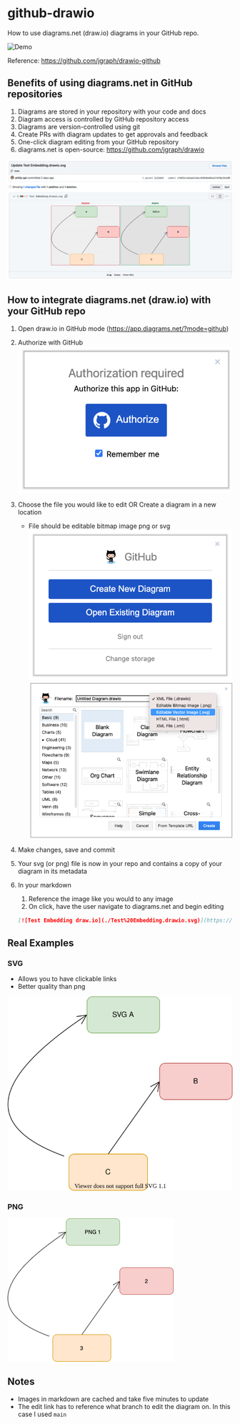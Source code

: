 # github-drawio

How to use diagrams.net (draw.io) diagrams in your GitHub repo.

![Demo](assets/github-drawio-demo.gif)

Reference: <https://github.com/jgraph/drawio-github>

## Benefits of using diagrams.net in GitHub repositories

1. Diagrams are stored in your repository with your code and docs
2. Diagram access is controlled by GitHub repository access
3. Diagrams are version-controlled using git
4. Create PRs with diagram updates to get approvals and feedback
5. One-click diagram editing from your GitHub repository
6. diagrams.net is open-source: <https://github.com/jgraph/drawio>

![Rich Diff](assets/svg-diff.png)

## How to integrate diagrams.net (draw.io) with your GitHub repo

1. Open draw.io in GitHub mode (<https://app.diagrams.net/?mode=github>)
2. Authorize with GitHub\
    ![Authorize GitHub](assets/drawio-github-authorize.png)
3. Choose the file you would like to edit OR Create a diagram in a new location
    - File should be editable bitmap image png or svg
    ![Authorize GitHub](assets/drawio-github-createedit.png)
    ![Create diagram screenshot](assets/create-diagram-screenshot.png)
4. Make changes, save and commit
5. Your svg (or png) file is now in your repo and contains a copy of your diagram in its metadata
6. In your markdown
    1. Reference the image like you would to any image
    2. On click, have the user navigate to diagrams.net and begin editing

    ```markdown
    [![Test Embedding draw.io](./Test%20Embedding.drawio.svg)](https://app.diagrams.net/#Hphilip-gai/github-drawio/main/Test%20Embedding.drawio.svg)
    ```

## Real Examples

### SVG

- Allows you to have clickable links
- Better quality than png

[![Test Embedding draw.io](./Test%20Embedding.drawio.svg)](https://app.diagrams.net/#Hphilip-gai/github-drawio/main/Test%20Embedding.drawio.svg)

### PNG

[![Test Embedding draw.io](./Test%20Embedding.drawio.png)](https://app.diagrams.net/#Hphilip-gai/github-drawio/main/Test%20Embedding.drawio.png)

## Notes

- Images in markdown are cached and take five minutes to update
- The edit link has to reference what branch to edit the diagram on. In this case I used `main`

[Rich Diffs]: https://docs.github.com/en/github/collaborating-with-pull-requests/proposing-changes-to-your-work-with-pull-requests/about-comparing-branches-in-pull-requests#diff-view-options
